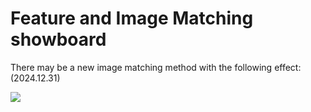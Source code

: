 # Feature and Image Matching showboard

There may be a new image matching method with the following effect: (2024.12.31)

![](https://github.com/MrPingQi/Feature_and_Image_Matching_showboard/blob/main/2024-12-31_cam_matching.gif)
